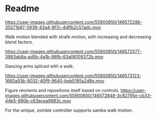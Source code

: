 # Readme





https://user-images.githubusercontent.com/55900850/146572286-35571b87-5939-43a4-8f7c-4dffb2c57adc.mov

Walk motion blended with strafe motion, with increasing and decreasing blend factors.



https://user-images.githubusercontent.com/55900850/146572577-3993ab8a-ad5b-4a1b-98fb-63a06109372b.mov

Dancing arms spliced with a walk.




https://user-images.githubusercontent.com/55900850/146573123-1660a93b-8032-40f9-9640-beb5195a2d8e.mov

Figure reorients and repositions itself based on controls.
https://user-images.githubusercontent.com/55900850/146572848-3c82795e-cb33-44b5-890b-c63ecea9883c.mov

For the unique, zombie controller supports samba walk motion.

